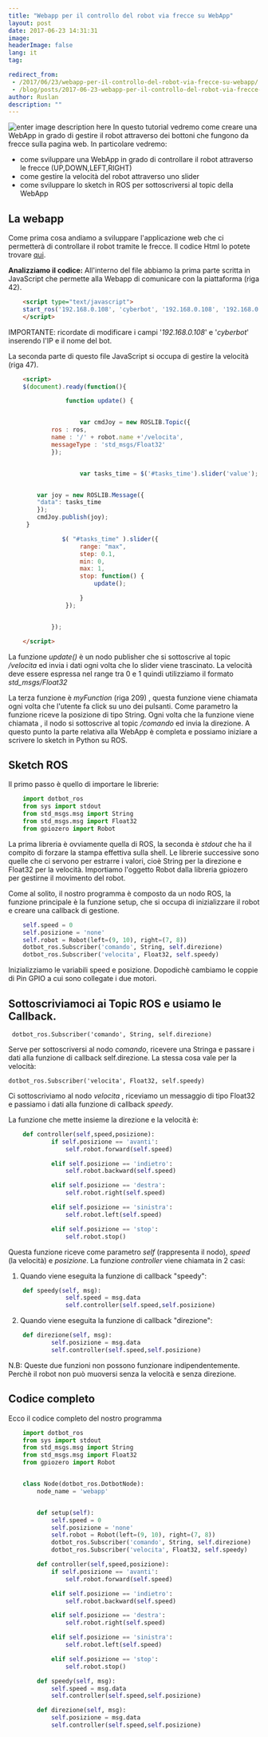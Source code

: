 ```yaml
---
title: "Webapp per il controllo del robot via frecce su WebApp"
layout: post
date: 2017-06-23 14:31:31
image:
headerImage: false
lang: it
tag:

redirect_from: 
 - /2017/06/23/webapp-per-il-controllo-del-robot-via-frecce-su-webapp/
 - /blog/posts/2017-06-23-webapp-per-il-controllo-del-robot-via-frecce-su-webapp
author: Ruslan
description: ""
---
```


![enter image description here](http://i.imgur.com/7GYgCAW.png)
In questo tutorial vedremo come creare una WebApp in grado di gestire il robot attraverso dei bottoni che fungono da frecce sulla pagina web. In particolare vedremo:

 - come sviluppare una WebApp in grado di controllare il robot
   attraverso le frecce (UP,DOWN,LEFT,RIGHT)
 - come gestire la velocità del robot attraverso uno slider
 - come sviluppare lo sketch in ROS per sottoscriversi al topic della   
   WebApp


La webapp
---------

 Come prima cosa andiamo a sviluppare l'applicazione web che ci permetterà di controllare il robot tramite le frecce. Il codice Html lo potete trovare [qui](https://github.com/ganduras/webapp1/blob/master/index.html).

**Analizziamo il codice:**
All'interno del file abbiamo la prima parte scritta in JavaScript che permette alla Webapp di comunicare con la piattaforma (riga 42).
```html
    <script type="text/javascript">
    start_ros('192.168.0.108', 'cyberbot', '192.168.0.108', '192.168.0.108/bridge/');
    </script>
```
 IMPORTANTE: ricordate di modificare i campi '*192.168.0.108*' e '*cyberbot*' inserendo l'IP e il nome del bot.

La seconda parte di questo file JavaScript si occupa di gestire la velocità (riga 47).
```html
    <script>
    $(document).ready(function(){

                function update() {


                    var cmdJoy = new ROSLIB.Topic({
      		ros : ros,
      		name : '/' + robot.name +'/velocita',
      		messageType : 'std_msgs/Float32'
    		});


                    var tasks_time = $('#tasks_time').slider('value');


    	var joy = new ROSLIB.Message({
    	"data": tasks_time
    	});
    	cmdJoy.publish(joy);
     }

               $( "#tasks_time" ).slider({
                    range: "max",
                    step: 0.1,
                    min: 0,
                    max: 1,
                    stop: function() {
                        update();

                    }
                });


            });

    </script>
```
La funzione *update()*  è un  nodo publisher  che si sottoscrive al topic */velocita*  ed invia i dati ogni volta che lo slider viene trascinato.
La velocità deve essere espressa nel range tra 0 e 1 quindi utilizziamo il formato *std_msgs/Float32*

La terza funzione è *myFunction* (riga 209) , questa funzione viene chiamata ogni volta che l'utente fa click su uno dei pulsanti. Come parametro la funzione riceve la posizione di tipo String.
Ogni volta che la funzione viene chiamata , il nodo si sottoscrive al topic */comando* ed invia la direzione.
A questo punto la parte relativa alla WebApp è completa e possiamo iniziare a scrivere lo sketch in Python su ROS.

Sketch ROS
----------

Il primo passo è quello di importare le librerie:
```python
    import dotbot_ros
    from sys import stdout
    from std_msgs.msg import String
    from std_msgs.msg import Float32
    from gpiozero import Robot
```
   La prima libreria è ovviamente quella di ROS, la seconda è *stdout* che ha il compito di forzare la stampa effettiva sulla shell. Le librerie successive sono quelle che ci servono per estrarre i valori, cioè String per la direzione e Float32 per la velocità.  Importiamo l'oggetto Robot dalla libreria gpiozero per gestirne il movimento del robot.

Come al solito, il nostro programma è composto da un nodo ROS, la funzione principale è la funzione setup, che si occupa di inizializzare il robot e creare una callback di gestione.
```python
    self.speed = 0
    self.posizione = 'none'
    self.robot = Robot(left=(9, 10), right=(7, 8))
    dotbot_ros.Subscriber('comando', String, self.direzione)
    dotbot_ros.Subscriber('velocita', Float32, self.speedy)
```
Inizializziamo le variabili speed e posizione. Dopodichè cambiamo le coppie di Pin GPIO a cui sono collegate i due motori.

Sottoscriviamoci ai Topic ROS e usiamo le Callback.
---------------------------------------------------

     dotbot_ros.Subscriber('comando', String, self.direzione)
Serve per sottoscriversi al nodo *comando*, ricevere una Stringa e passare i dati alla funzione di callback self.direzione.
La stessa cosa vale per la velocità:

    dotbot_ros.Subscriber('velocita', Float32, self.speedy)
Ci sottoscriviamo al nodo *velocita* , riceviamo un messaggio di tipo Float32 e passiamo i dati alla funzione di callback *speedy*.

La funzione che mette insieme la direzione e la velocità è:
```python
    def controller(self,speed,posizione):
            if self.posizione == 'avanti':
                self.robot.forward(self.speed)

            elif self.posizione == 'indietro':
                self.robot.backward(self.speed)

            elif self.posizione == 'destra':
                self.robot.right(self.speed)

            elif self.posizione == 'sinistra':
                self.robot.left(self.speed)

            elif self.posizione == 'stop':
                self.robot.stop()
```
Questa funzione riceve come parametro  *self* (rappresenta il nodo), *speed* (la velocità) e *posizione*.
 La funzione *controller* viene chiamata in 2 casi:

1. Quando viene eseguita la funzione di callback "speedy":
```python
    def speedy(self, msg):
                self.speed = msg.data
                self.controller(self.speed,self.posizione)
```
2. Quando viene eseguita la funzione di callback "direzione":
```python
    def direzione(self, msg):
            self.posizione = msg.data
            self.controller(self.speed,self.posizione)
```
N.B: Queste due funzioni non possono funzionare indipendentemente. Perchè il robot non può muoversi senza la velocità e senza direzione.

Codice completo
---------------

Ecco il codice completo del nostro programma
```python
    import dotbot_ros
    from sys import stdout
    from std_msgs.msg import String
    from std_msgs.msg import Float32
    from gpiozero import Robot


    class Node(dotbot_ros.DotbotNode):
        node_name = 'webapp'


        def setup(self):  
            self.speed = 0
            self.posizione = 'none'
            self.robot = Robot(left=(9, 10), right=(7, 8))
            dotbot_ros.Subscriber('comando', String, self.direzione)
            dotbot_ros.Subscriber('velocita', Float32, self.speedy)

        def controller(self,speed,posizione):
            if self.posizione == 'avanti':
                self.robot.forward(self.speed)

            elif self.posizione == 'indietro':
                self.robot.backward(self.speed)

            elif self.posizione == 'destra':
                self.robot.right(self.speed)

            elif self.posizione == 'sinistra':
                self.robot.left(self.speed)

            elif self.posizione == 'stop':
                self.robot.stop()

        def speedy(self, msg):
            self.speed = msg.data
            self.controller(self.speed,self.posizione)

        def direzione(self, msg):
            self.posizione = msg.data
            self.controller(self.speed,self.posizione)
```